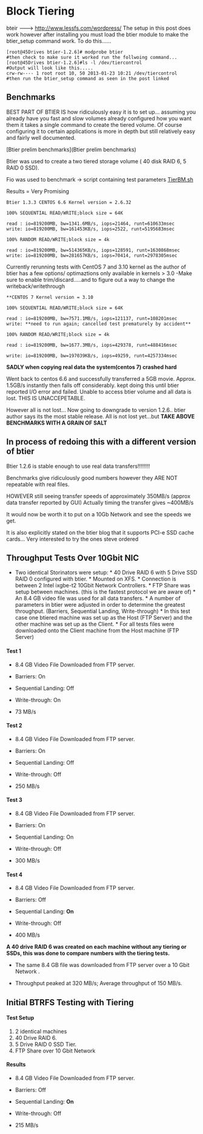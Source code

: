 # Block Tiering


bteir --->  http://www.lessfs.com/wordpress/
The setup in this post does work however after installing you must load the btier module to make the btier_setup command work.
To do this......

	
	[root@45Drives btier-1.2.6]# modprobe btier
	#then check to make sure it worked run the follwoing command...
	[root@45Drives btier-1.2.6]#ls -l /dev/tiercontrol
	#Output will look like this.....
	crw-rw---- 1 root root 10, 50 2013-01-23 10:21 /dev/tiercontrol
	#then run the btier_setup command as seen in the post linked


## Benchmarks

BEST PART OF BTIER IS how ridiculously easy it is to set up... assuming you already have you fast and slow volumes already configured how you want them it takes a single command to create the tiered volume. Of course configuring it to certain applications is more in depth but still relatively easy and fairly well documented.

[Btier prelim benchmarks](Btier prelim benchmarks)

Btier was used to create a two tiered storage volume ( 40 disk RAID 6, 5 RAID 0 SSD).

Fio was used to benchmark -> script containing test parameters [TierBM.sh](TierBM.sh)

Results = Very Promising

	
	Btier 1.3.3 CENTOS 6.6 Kernel version = 2.6.32
	
	100% SEQUENTIAL READ/WRITE;block size = 64K
	
	read : io=819200MB, bw=1341.6MB/s, iops=21464, runt=610633msec
	write: io=819200MB, bw=161453KB/s, iops=2522, runt=5195683msec
	
	100% RANDOM READ/WRITE;block size = 4k
	
	read : io=819200MB, bw=514365KB/s, iops=128591, runt=1630868msec
	write: io=819200MB, bw=281657KB/s, iops=70414, runt=2978305msec


Currently rerunning tests with CentOS 7 and 3.10 kernel as the author of btier has a few options/ optimaztions only available in kernels > 3.0
-Make sure to enable trim/discard.....and to figure out a way to change the writeback/writethrough

	

	**CENTOS 7 Kernel version = 3.10
	
	100% SEQUENTIAL READ/WRITE;block size = 64K
	
	read : io=819200MB, bw=7571.1MB/s, iops=121137, runt=108201msec
	write: **need to run again; cancelled test prematurely by accident**
	
	100% RANDOM READ/WRITE;block size = 4k
	
	read : io=819200MB, bw=1677.3MB/s, iops=429378, runt=488416msec
	
	write: io=819200MB, bw=197039KB/s, iops=49259, runt=4257334msec
	


****SADLY when copying real data the system(centos 7) crashed hard**** 

Went back to centos 6.6 and successfully transferred a 5GB movie. Approx. 1.5GB/s instantly then falls off considerably. kept doing this until btier reported I/O error and failed. Unable to access btier volume and all data is lost. THIS IS UNACCEPETABLE.

 
However all is not lost... Now going to downgrade to version 1.2.6.. btier author says its the most stable release. All is not lost yet...but __**TAKE ABOVE BENCHMARKS WITH A GRAIN OF SALT**__

In process of redoing this with a different version of btier
----

Btier 1.2.6 is stable enough to use real data transfers!!!!!!!!

Benchmarks give ridiculously good numbers however they ARE NOT repeatable with real files.

HOWEVER still seeing transfer speeds of approximately 350MB/s (approx data transfer reported by GUI) Actually timing the transfer gives ~400MB/s

It would now be worth it to put on a 10Gb Network and see the speeds we get.

It is also explicitly stated on the btier blog that it supports PCI-e SSD cache cards... Very interested to try the ones steve ordered 

## Throughput Tests Over 10Gbit NIC


*  Two identical Storinators were setup:
       * 40 Drive RAID 6 with 5 Drive SSD RAID 0 configured with btier.
       * Mounted on XFS.
       * Connection is between 2 Intel ixgbe-t2 10Gbit Network Controllers.
       * FTP Share was setup between machines. (this is the fastest protocol we are aware of)
       * An 8.4 GB video file was used for all data transfers.
       * A number of parameters in btier were adjusted in order to determine the greatest throughput. (Barriers, Sequential Landing, Write-through)
       * In this test case one btiered machine was set up as the Host (FTP Server) and the other machine was set up as the Client.
       * For all tests files were downloaded onto the Client machine from the Host machine (FTP Server)

#### Test 1


*  8.4 GB Video File Downloaded from FTP server.

*  Barriers: On

*  Sequential Landing: Off

*  Write-through: On

*  73 MB/s

#### Test 2


*  8.4 GB Video File Downloaded from FTP server.

*  Barriers: On

*  Sequential Landing: Off

*  Write-through: Off

*  250 MB/s

#### Test 3


*  8.4 GB Video File Downloaded from FTP server.

*  Barriers: On

*  Sequential Landing: On

*  Write-through: Off

*  300 MB/s

#### Test 4


*  8.4 GB Video File Downloaded from FTP server.

*  Barriers: Off

*  Sequential Landing: **On**

*  Write-through: Off

*  400 MB/s

**A 40 drive RAID 6 was created on each machine without any tiering or SSDs, this was done to compare numbers with the tiering tests.**

*  The same 8.4 GB file was downloaded from FTP server over a 10 Gbit Network .

*  Throughput peaked at 320 MB/s; Average throughput of 150 MB/s.

## Initial BTRFS Testing with Tiering

 
#### Test Setup

 1.  2 identical machines
 2.  40 Drive RAID 6.
 3.  5 Drive RAID 0 SSD Tier.
 4.  FTP Share over 10 Gbit Network

#### Results




*  8.4 GB Video File Downloaded from FTP server.

*  Barriers: Off

*  Sequential Landing: **On**

*  Write-through: Off

*  215 MB/s

